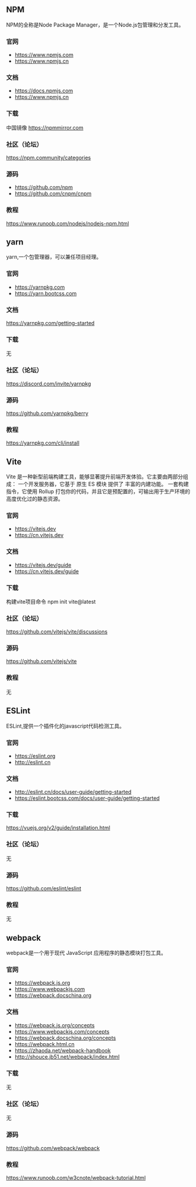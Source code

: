 ## NPM

NPM的全称是Node Package Manager，是一个Node.js包管理和分发工具。

### 官网
- https://www.npmjs.com
- https://www.npmjs.cn

### 文档
- https://docs.npmjs.com
- https://www.npmjs.cn

### 下载
中国镜像 https://npmmirror.com

### 社区（论坛）
https://npm.community/categories

### 源码
- https://github.com/npm
- https://github.com/cnpm/cnpm

### 教程
https://www.runoob.com/nodejs/nodejs-npm.html


## yarn

yarn,一个包管理器，可以兼任项目经理。

### 官网
- https://yarnpkg.com
- https://yarn.bootcss.com

### 文档
https://yarnpkg.com/getting-started

### 下载
无

### 社区（论坛）
https://discord.com/invite/yarnpkg

### 源码
https://github.com/yarnpkg/berry

### 教程
https://yarnpkg.com/cli/install


## Vite

Vite 是一种新型前端构建工具，能够显著提升前端开发体验。它主要由两部分组成：
一个开发服务器，它基于 原生 ES 模块 提供了 丰富的内建功能。
一套构建指令，它使用 Rollup 打包你的代码，并且它是预配置的，可输出用于生产环境的高度优化过的静态资源。

### 官网
- https://vitejs.dev
- https://cn.vitejs.dev

### 文档
- https://vitejs.dev/guide
- https://cn.vitejs.dev/guide

### 下载
构建vite项目命令 npm init vite@latest

### 社区（论坛）
https://github.com/vitejs/vite/discussions

### 源码
https://github.com/vitejs/vite

### 教程
无


## ESLint

ESLint,提供一个插件化的javascript代码检测工具。

### 官网
- https://eslint.org
- http://eslint.cn

### 文档
- http://eslint.cn/docs/user-guide/getting-started
- https://eslint.bootcss.com/docs/user-guide/getting-started

### 下载
https://vuejs.org/v2/guide/installation.html

### 社区（论坛）
无

### 源码
https://github.com/eslint/eslint

### 教程
无


## webpack

webpack是一个用于现代 JavaScript 应用程序的静态模块打包工具。

### 官网
- https://webpack.js.org
- https://www.webpackjs.com
- https://webpack.docschina.org

### 文档
- https://webpack.js.org/concepts
- https://www.webpackjs.com/concepts
- https://webpack.docschina.org/concepts
- https://webpack.html.cn
- https://zhaoda.net/webpack-handbook
- http://shouce.jb51.net/webpack/index.html

### 下载
无

### 社区（论坛）
无

### 源码
https://github.com/webpack/webpack

### 教程
https://www.runoob.com/w3cnote/webpack-tutorial.html











